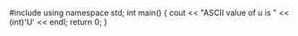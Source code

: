 #include<iostream>
using namespace std;
int main()
{
   cout << "ASCII value of u is " << (int)'U' << endl;
    return 0;
}
